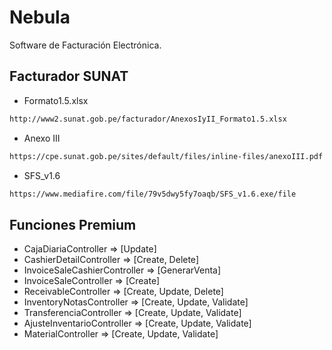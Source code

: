 # Nebula

Software de Facturación Electrónica.

## Facturador SUNAT

- Formato1.5.xlsx

```bash
http://www2.sunat.gob.pe/facturador/AnexosIyII_Formato1.5.xlsx
```

- Anexo III

```bash
https://cpe.sunat.gob.pe/sites/default/files/inline-files/anexoIII.pdf
```

- SFS_v1.6

```bash
https://www.mediafire.com/file/79v5dwy5fy7oaqb/SFS_v1.6.exe/file
```

## Funciones Premium

- CajaDiariaController => [Update]
- CashierDetailController => [Create, Delete]
- InvoiceSaleCashierController => [GenerarVenta]
- InvoiceSaleController => [Create]
- ReceivableController => [Create, Update, Delete]
- InventoryNotasController => [Create, Update, Validate]
- TransferenciaController => [Create, Update, Validate]
- AjusteInventarioController => [Create, Update, Validate]
- MaterialController => [Create, Update, Validate]
